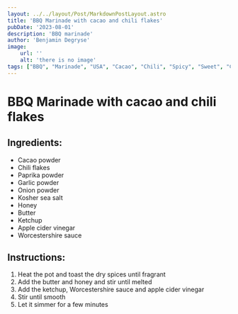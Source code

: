 ```yaml
---
layout: ../../layout/Post/MarkdownPostLayout.astro
title: 'BBQ Marinade with cacao and chili flakes'
pubDate: '2023-08-01'
description: 'BBQ marinade'
author: 'Benjamin Degryse'
image:
    url: ''
    alt: 'there is no image'
tags: ["BBQ", "Marinade", "USA", "Cacao", "Chili", "Spicy", "Sweet", "Condiment", "Sauce", "Grilling", "Savory", "Easy", "Paprika", "Honey"]
---
```


# BBQ Marinade with cacao and chili flakes
## Ingredients:
- Cacao powder
- Chili flakes
- Paprika powder
- Garlic powder
- Onion powder
- Kosher sea salt
- Honey
- Butter
- Ketchup
- Apple cider vinegar
- Worcestershire sauce

## Instructions:
1. Heat the pot and toast the dry spices until fragrant
2. Add the butter and honey and stir until melted
3. Add the ketchup, Worcestershire sauce and apple cider vinegar
4. Stir until smooth
5. Let it simmer for a few minutes